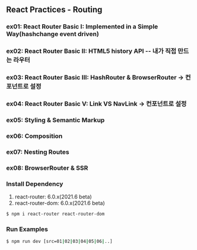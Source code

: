 ## React Practices - Routing

### ex01: React Router Basic I: Implemented in a Simple Way(hashchange event driven)
### ex02: React Router Basic II: HTML5 history API -- 내가 직접 만드는 라우터
### ex03: React Router Basic III: HashRouter &amp; BrowserRouter -> 컨포넌트로 설정
### ex04: React Router Basic V: Link VS NavLink -> 컨포넌트로 설정
### ex05: Styling &amp; Semantic Markup
### ex06: Composition
### ex07: Nesting Routes
### ex08: BrowserRouter & SSR

### Install Dependency
1. react-router: 6.0.x(2021.6 beta)
2. react-router-dom: 6.0.x(2021.6 beta)

```bash
$ npm i react-router react-router-dom 
```

### Run Examples
```bash
$ npm run dev [src=01|02|03|04|05|06|..]
```

